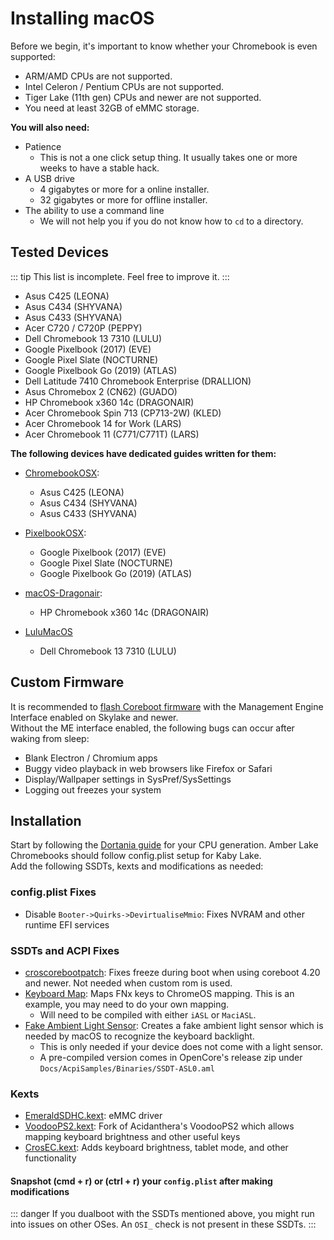 # Installing macOS

Before we begin, it's important to know whether your Chromebook is even supported:

- ARM/AMD CPUs are not supported.
- Intel Celeron / Pentium CPUs are not supported.
- Tiger Lake (11th gen) CPUs and newer are not supported.
- You need at least 32GB of eMMC storage.

**You will also need:**

- Patience
  - This is not a one click setup thing. It usually takes one or more weeks to have a stable hack.
- A USB drive
  - 4 gigabytes or more for a online installer.
  - 32 gigabytes or more for offline installer.
- The ability to use a command line
  - We will not help you if you do not know how to `cd` to a directory.

## Tested Devices

::: tip
This list is incomplete. Feel free to improve it.
:::

- Asus C425 (LEONA)
- Asus C434 (SHYVANA)
- Asus C433 (SHYVANA)
- Acer C720 / C720P (PEPPY)
- Dell Chromebook 13 7310 (LULU)
- Google Pixelbook (2017) (EVE)
- Google Pixel Slate (NOCTURNE)
- Google Pixelbook Go (2019) (ATLAS)
- Dell Latitude 7410 Chromebook Enterprise (DRALLION)
- Asus Chromebox 2 (CN62) (GUADO)
- HP Chromebook x360 14c (DRAGONAIR)
- Acer Chromebook Spin 713 (CP713-2W) (KLED)
- Acer Chromebook 14 for Work (LARS)
- Acer Chromebook 11 (C771/C771T) (LARS)

**The following devices have dedicated guides written for them:**

- [ChromebookOSX](https://github.com/meghan06/ChromebookOSX):

  - Asus C425 (LEONA)
  - Asus C434 (SHYVANA)
  - Asus C433 (SHYVANA)

- [PixelbookOSX](https://github.com/olm3ca/PixelbookOSX):

  - Google Pixelbook (2017) (EVE)
  - Google Pixel Slate (NOCTURNE)
  - Google Pixelbook Go (2019) (ATLAS)

- [macOS-Dragonair](https://github.com/mine-man3000/macOS-Dragonair):

  - HP Chromebook x360 14c (DRAGONAIR)

- [LuluMacOS](https://isi95010.github.io/LuluMacOS/)
  - Dell Chromebook 13 7310 (LULU)

## Custom Firmware

It is recommended to [flash Coreboot firmware](macos-firmware) with the Management Engine Interface enabled on Skylake and newer.  
Without the ME interface enabled, the following bugs can occur after waking from sleep:

- Blank Electron / Chromium apps
- Buggy video playback in web browsers like Firefox or Safari
- Display/Wallpaper settings in SysPref/SysSettings
- Logging out freezes your system

## Installation

Start by following the [Dortania guide](https://dortania.github.io/OpenCore-Install-Guide) for your CPU generation.
Amber Lake Chromebooks should follow config.plist setup for Kaby Lake.  
Add the following SSDTs, kexts and modifications as needed:

### config.plist Fixes

- Disable `Booter->Quirks->DevirtualiseMmio`: Fixes NVRAM and other runtime EFI services

### SSDTs and ACPI Fixes

- [croscorebootpatch](https://github.com/meghan06/croscorebootpatch): Fixes freeze during boot when using coreboot 4.20 and newer. Not needed when custom rom is used.
- [Keyboard Map](https://github.com/1Revenger1/Acer-Spin-713-Hackintosh/blob/main/src/ACPI/SSDT-ChromeKeys.dsl): Maps FNx keys to ChromeOS mapping. This is an example, you may need to do your own mapping.
  - Will need to be compiled with either `iASL` or `MaciASL`.
- [Fake Ambient Light Sensor](https://github.com/acidanthera/OpenCorePkg/blob/master/Docs/AcpiSamples/Source/SSDT-ALS0.dsl): Creates a fake ambient light sensor which is needed by macOS to recognize the keyboard backlight.
  - This is only needed if your device does not come with a light sensor.
  - A pre-compiled version comes in OpenCore's release zip under `Docs/AcpiSamples/Binaries/SSDT-ASL0.aml`

### Kexts

- [EmeraldSDHC.kext](https://github.com/acidanthera/EmeraldSDHC/releases): eMMC driver
- [VoodooPS2.kext](https://github.com/1Revenger1/VoodooPS2/releases): Fork of Acidanthera's VoodooPS2 which allows mapping keyboard brightness and other useful keys
- [CrosEC.kext](https://github.com/1Revenger1/CrosEC/releases): Adds keyboard brightness, tablet mode, and other functionality

#### Snapshot (cmd + r) or (ctrl + r) your `config.plist` after making modifications

::: danger
If you dualboot with the SSDTs mentioned above, you might run into issues on other OSes. An `OSI_` check is not present in these SSDTs.
:::
